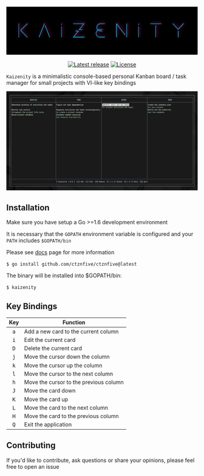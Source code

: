 ![logo](logo.png)

<p align="center">
<a href="https://github.com/ctznfive/kaizenity/releases/latest"><img src="https://img.shields.io/github/v/release/ctznfive/kaizenity" alt="Latest release" /></a>
<a href="https://github.com/ctznfive/kaizenity/blob/main/LICENSE"><img src="https://img.shields.io/github/license/ctznfive/kaizenity" alt="License" /></a>
</p>

`Kaizenity` is a minimalistic console-based personal Kanban board / task manager for small projects with VI-like key bindings

![screenshot](kaizenity.png)

## Installation
Make sure you have setup a Go >=1.6 development environment

It is necessary that the `GOPATH` environment variable is configured and your `PATH` includes `$GOPATH/bin`

Please see [docs](https://golang.org/doc/code#GOPATH) page for more information

    $ go install github.com/ctznfive/ctznfive@latest

The binary will be installed into $GOPATH/bin:

    $ kaizenity

## Key Bindings
| Key | Function |
|:---:| --- |
| <kbd>a</kbd> | Add a new card to the current column |
| <kbd>i</kbd> | Edit the current card |
| <kbd>D</kbd> | Delete the current card |
| <kbd>j</kbd> | Move the cursor down the column |
| <kbd>k</kbd> | Move the cursor up the column |
| <kbd>l</kbd> | Move the cursor to the next column |
| <kbd>h</kbd> | Move the cursor to the previous column |
| <kbd>J</kbd> | Move the card down |
| <kbd>K</kbd> | Move the card up |
| <kbd>L</kbd> | Move the card to the next column |
| <kbd>H</kbd> | Move the card to the previous column |
| <kbd>Q</kbd> | Exit the application |

## Contributing
If you'd like to contribute, ask questions or share your opinions, please feel free to open an issue

